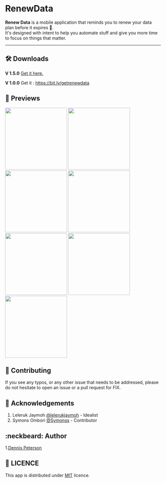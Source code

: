 # RenewData

**Renew Data** is a mobile application that reminds you to renew your data plan before it expires :green_heart:.<br>
It's designed with intent to help you automate stuff and give you more time to focus on things that matter.

<hr>

## :hammer_and_wrench: Downloads
**V 1.5.0** [Get it here.](https://github.com/dennohpeter/RenewData/raw/master/app/release/Renew%20Data%20v1.5.apk)

**V 1.0.0** Get it : https://bit.ly/getrenewdata
## :rocket: Previews
<div>    
<img src="https://user-images.githubusercontent.com/29105876/80045107-292c6380-850f-11ea-8846-bc93fa6174d4.jpeg"  width="200">
<img src="https://user-images.githubusercontent.com/29105876/80045102-2893cd00-850f-11ea-8289-b8e551c093c8.jpeg"  width="200">
<img src="https://user-images.githubusercontent.com/29105876/80045096-2598dc80-850f-11ea-9da1-4f567db83322.jpeg" width="200">
<img src="https://user-images.githubusercontent.com/29105876/80045098-27fb3680-850f-11ea-8fbb-1a82c9b508e3.jpeg"  width="200">
<img src="https://user-images.githubusercontent.com/29105876/80045108-29c4fa00-850f-11ea-831f-5f59cc8d3cf5.jpeg"  width="200">
<img src="https://user-images.githubusercontent.com/29105876/80045111-2a5d9080-850f-11ea-9e24-1a49d85e2eb1.jpeg"  width="200">
<img src="https://user-images.githubusercontent.com/29105876/80045114-2b8ebd80-850f-11ea-8209-f15f7c574f28.jpeg"  width="200">
</div>

## :electric_plug: Contributing

If you see any typos, or any other issue that needs to be addressed, please do not hesitate to open an issue or a pull request for FIX.

## :page_with_curl: Acknowledgements

1. Leleruk Jaymoh [@lelerukjaymoh](https://github.com/lelerukjaymoh) - Idealist
2. Symons Ombori [@Symonss](https://github.com/Symonss) - Contributor

## :neckbeard: Author

1.[Dennis Peterson](https://dennohpeter.com)

## :rotating_light: LICENCE
This app is distributed under [MIT](https://dennohpeter.mit-license.org) licence.
